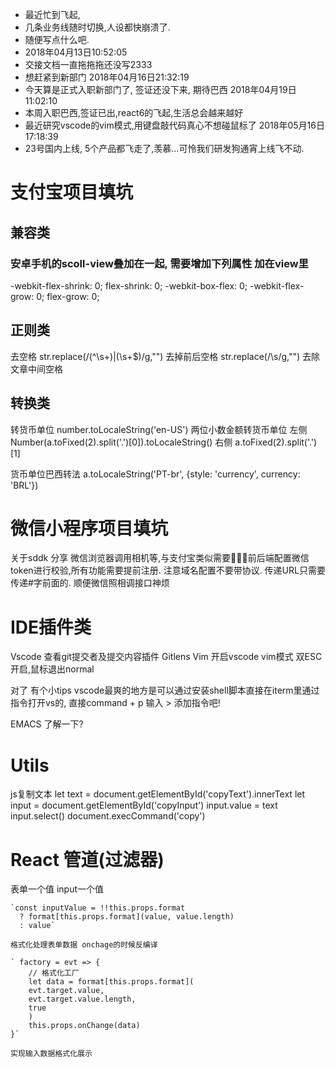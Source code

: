 * 最近忙到飞起,
* 几条业务线随时切换,人设都快崩溃了.
* 随便写点什么吧.
* 2018年04月13日10:52:05
* 交接文档一直拖拖拖还没写2333
* 想赶紧到新部门
2018年04月16日21:32:19
* 今天算是正式入职新部门了, 签证还没下来, 期待巴西
2018年04月19日11:02:10
* 本周入职巴西,签证已出,react6的飞起,生活总会越来越好
* 最近研究vscode的vim模式,用键盘敲代码真心不想碰鼠标了
2018年05月16日17:18:39
* 23号国内上线, 5个产品都飞走了,羡慕...可怜我们研发狗通宵上线飞不动.


# 支付宝项目填坑

## 兼容类 
### 安卓手机的scoll-view叠加在一起, 需要增加下列属性 加在view里
-webkit-flex-shrink: 0;
    flex-shrink: 0;
    -webkit-box-flex: 0;
    -webkit-flex-grow: 0;
    flex-grow: 0;


## 正则类
去空格
str.replace(/(^\s+)|(\s+$)/g,"")   去掉前后空格
str.replace(/\s/g,"")           去除文章中间空格

## 转换类
转货币单位
number.toLocaleString('en-US')
两位小数金额转货币单位
左侧 
Number(a.toFixed(2).split('.')[0]).toLocaleString()
右侧 
a.toFixed(2).split('.')[1]

货币单位巴西转法
a.toLocaleString('PT-br', {style: 'currency', currency: 'BRL'})

# 微信小程序项目填坑
关于sddk 分享 微信浏览器调用相机等,与支付宝类似需要前后端配置微信token进行校验,所有功能需要提前注册.
注意域名配置不要带协议.
传递URL只需要传递#字前面的.
顺便微信照相调接口神烦

# IDE插件类
Vscode 查看git提交者及提交内容插件 Gitlens
Vim    开启vscode vim模式 双ESC开启,鼠标退出normal

对了  有个小tips  vscode最爽的地方是可以通过安装shell脚本直接在iterm里通过指令打开vs的, 直接command + p 输入 > 添加指令吧!

EMACS 了解一下?


# Utils
js复制文本
let text = document.getElementById('copyText').innerText
        let input = document.getElementById('copyInput')
        input.value = text
        input.select()
        document.execCommand('copy')

# React 管道(过滤器)

表单一个值  input一个值

    `const inputValue = !!this.props.format
      ? format[this.props.format](value, value.length)
      : value`
    
    格式化处理表单数据 onchage的时候反编译

    ` factory = evt => {
        // 格式化工厂
        let data = format[this.props.format](
        evt.target.value,
        evt.target.value.length,
        true
        )
        this.props.onChange(data)
    }`    

    实现输入数据格式化展示
